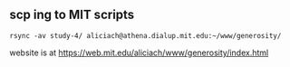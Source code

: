 ## scp ing to MIT scripts

`rsync -av study-4/ aliciach@athena.dialup.mit.edu:~/www/generosity/`


website is at
https://web.mit.edu/aliciach/www/generosity/index.html